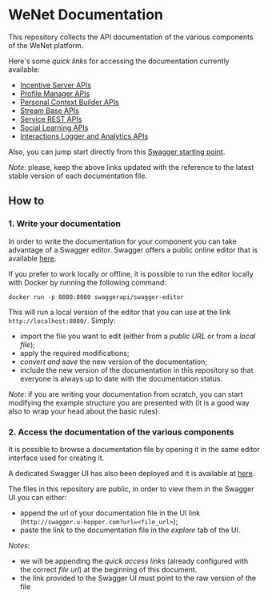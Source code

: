 # WeNet Documentation

This repository collects the API documentation of the various components of the WeNet platform.

Here's some _quick links_ for accessing the documentation currently available:

* [Incentive Server APIs](http://swagger.u-hopper.com/?url=https://bitbucket.org/wenet/wenet-components-documentation/raw/master/sources/wenet-incentive-server-api.json)
* [Profile Manager APIs](http://swagger.u-hopper.com/?url=https://bitbucket.org/wenet/wenet-components-documentation/raw/master/sources/wenet-profile-manager-api.json)
* [Personal Context Builder APIs](http://swagger.u-hopper.com/?url=https://bitbucket.org/wenet/wenet-components-documentation/raw/master/sources/wenet-personal_context_builder.json)
* [Stream Base APIs](http://swagger.u-hopper.com/?url=https://bitbucket.org/wenet/wenet-components-documentation/raw/master/sources/wenet-stream-base-api.json)
* [Service REST APIs](http://swagger.u-hopper.com/?url=https://bitbucket.org/wenet/wenet-components-documentation/raw/master/sources/wenet-service-api.json)
* [Social Learning APIs](http://swagger.u-hopper.com/?url=https://bitbucket.org/wenet/wenet-components-documentation/raw/master/sources/wenet-social-learning-api.json)
* [Interactions Logger and Analytics APIs](http://swagger.u-hopper.com/?url=https://bitbucket.org/wenet/wenet-components-documentation/raw/master/sources/wenet-logging-analytics-api.yaml)

Also, you can jump start directly from this [Swagger starting point](http://swagger.u-hopper.com/?url=https://bitbucket.org/wenet/wenet-components-documentation/raw/master/start.yaml).

*Note*: please, keep the above links updated with the reference to the latest stable version of each documentation file.

## How to

### 1. Write your documentation

In order to write the documentation for your component you can take advantage of a Swagger editor.
Swagger offers a public online editor that is available [here](https://editor.swagger.io/).

If you prefer to work locally or offline, it is possible to run the editor locally with Docker by running the following command:

```
docker run -p 8080:8080 swaggerapi/swagger-editor
```

This will run a local version of the editor that you can use at the link `http://localhost:8080/`.
Simply:

* import the file you want to edit (either from a _public URL_ or from a _local file_);
* apply the required modifications;
* _convert and save_ the new version of the documentation;
* include the new version of the documentation in this repository so that everyone is always up to date with the documentation status.

*Note*: if you are writing your documentation from scratch, you can start modifying the example structure you are presented with (it is a good way also to wrap your head about the basic rules).

### 2. Access the documentation of the various components

It is possible to browse a documentation file by opening it in the same editor interface used for creating it.

A dedicated Swagger UI has also been deployed and it is available at [here](http://swagger.u-hopper.com/).

The files in this repository are public, in order to view them in the Swagger UI you can either:

* append the url of your documentation file in the UI link (`http://swagger.u-hopper.com?url=<file_url>`);
* paste the link to the documentation file in the _explore_ tab of the UI.

*Notes*:

* we will be appending the _quick access links_ (already configured with the correct _file url_) at the beginning of this document.
* the link provided to the Swagger UI must point to the raw version of the file
